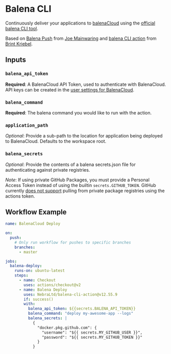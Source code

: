 # Balena CLI

Continuously deliver your applications to [balenaCloud](https://www.balena.io/) using the [official balena CLI tool](https://github.com/balena-io/balena-cli).

Based on [Balena Push](https://github.com/theaccordance/balena-push) from [Joe Mainwaring](https://github.com/theaccordance) and [balena CLI action](https://github.com/bekriebel/balena-cli-action) from [Brint Kriebel](https://github.com/bekriebel).

## Inputs

### `balena_api_token`

**Required**: A BalenaCloud API Token, used to authenticate with BalenaCloud.  API keys can be created in the [user settings for BalenaCloud](https://dashboard.balena-cloud.com/preferences/access-tokens).

### `balena_command`

**Required**: The balena command you would like to run with the action.

### `application_path`

_Optional_: Provide a sub-path to the location for application being deployed to BalenaCloud.  Defaults to the workspace root.

### `balena_secrets`

_Optional_: Provide the contents of a balena secrets.json file for authenticating against private registries.

_Note_: If using private GitHub Packages, you must provide a Personal Access Token instead of using the builtin `secrets.GITHUB_TOKEN`. GitHub currently [does not support](https://github.community/t5/GitHub-Actions/GITHUB-TOKEN-cannot-access-private-packages/m-p/35240) pulling from private package registries using the actions token.

## Workflow Example
```yaml
name: BalenaCloud Deploy

on:
  push:
    # Only run workflow for pushes to specific branches
    branches:
      - master

jobs:
  balena-deploy:
    runs-on: ubuntu-latest
    steps:
      - name: Checkout
        uses: actions/checkout@v2
      - name: Balena Deploy
        uses: NebraLtd/balena-cli-action@v12.55.9
        if: success()
        with:
          balena_api_token: ${{secrets.BALENA_API_TOKEN}}
          balena_command: "deploy my-awesome-app --logs"
          balena_secrets: |
            {
              "docker.pkg.github.com": {
                "username": "${{ secrets.MY_GITHUB_USER }}",
                "password": "${{ secrets.MY_GITHUB_TOKEN }}"
              }
            }
```
